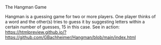 The Hangman Game

Hangman is a guessing game for two or more players. 
One player thinks of a word and the other(s) tries to guess it by suggesting letters within a certain number of guesses, 15 in this case.
See in action: https://htmlpreview.github.io/?https://github.com/GBachheimer/Hangman/blob/main/index.html
